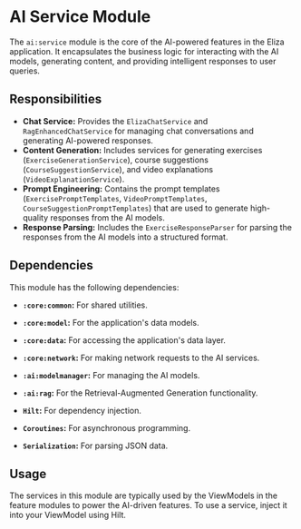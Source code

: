 # AI Service Module

The `ai:service` module is the core of the AI-powered features in the Eliza application. It encapsulates the business logic for interacting with the AI models, generating content, and providing intelligent responses to user queries.

## Responsibilities

- **Chat Service:** Provides the `ElizaChatService` and `RagEnhancedChatService` for managing chat conversations and generating AI-powered responses.
- **Content Generation:** Includes services for generating exercises (`ExerciseGenerationService`), course suggestions (`CourseSuggestionService`), and video explanations (`VideoExplanationService`).
- **Prompt Engineering:** Contains the prompt templates (`ExercisePromptTemplates`, `VideoPromptTemplates`, `CourseSuggestionPromptTemplates`) that are used to generate high-quality responses from the AI models.
- **Response Parsing:** Includes the `ExerciseResponseParser` for parsing the responses from the AI models into a structured format.

## Dependencies

This module has the following dependencies:

- **`:core:common`:** For shared utilities.
- **`:core:model`:** For the application's data models.
- **`:core:data`:** For accessing the application's data layer.
- **`:core:network`:** For making network requests to the AI services.

- **`:ai:modelmanager`:** For managing the AI models.
- **`:ai:rag`:** For the Retrieval-Augmented Generation functionality.
- **`Hilt`:** For dependency injection.
- **`Coroutines`:** For asynchronous programming.
- **`Serialization`:** For parsing JSON data.

## Usage

The services in this module are typically used by the ViewModels in the feature modules to power the AI-driven features. To use a service, inject it into your ViewModel using Hilt.

